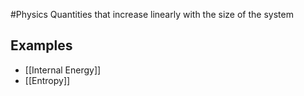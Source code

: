 #Physics 
Quantities that increase linearly with the size of the system
## Examples
* [[Internal Energy]]
* [[Entropy]]